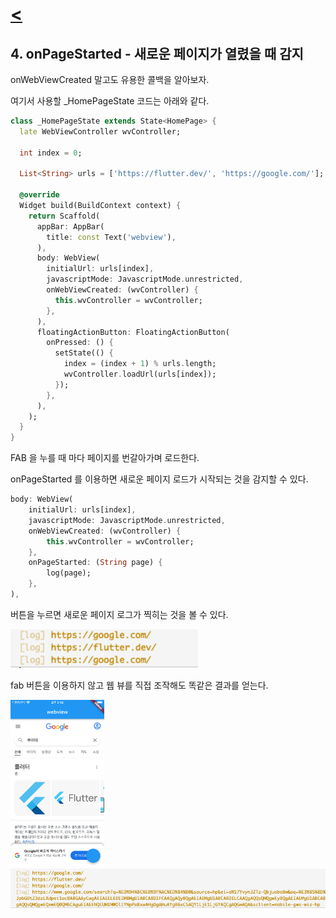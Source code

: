 # [**<**](../README.md)

## 4. onPageStarted - 새로운 페이지가 열렸을 때 감지

onWebViewCreated 말고도 유용한 콜백을 알아보자.

여기서 사용할 _HomePageState 코드는 아래와 같다.

```dart
class _HomePageState extends State<HomePage> {
  late WebViewController wvController;

  int index = 0;

  List<String> urls = ['https://flutter.dev/', 'https://google.com/'];

  @override
  Widget build(BuildContext context) {
    return Scaffold(
      appBar: AppBar(
        title: const Text('webview'),
      ),
      body: WebView(
        initialUrl: urls[index],
        javascriptMode: JavascriptMode.unrestricted,
        onWebViewCreated: (wvController) {
          this.wvController = wvController;
        },
      ),
      floatingActionButton: FloatingActionButton(
        onPressed: () {
          setState(() {
            index = (index + 1) % urls.length;
            wvController.loadUrl(urls[index]);
          });
        },
      ),
    );
  }
}
```

FAB 을 누를 때 마다 페이지를 번갈아가며 로드한다.


onPageStarted 를 이용하면 새로운 페이지 로드가 시작되는 것을 감지할 수 있다.

```dart
body: WebView(
    initialUrl: urls[index],
    javascriptMode: JavascriptMode.unrestricted,
    onWebViewCreated: (wvController) {
        this.wvController = wvController;
    },
    onPageStarted: (String page) {
        log(page);
    },
),
```

버튼을 누르면 새로운 페이지 로그가 찍히는 것을 볼 수 있다.

<img src='../screenshots/4-1.png' width=300>

fab 버튼을 이용하지 않고 웹 뷰를 직접 조작해도 똑같은 결과를 얻는다.

<img src='../screenshots/4-1(3).png' width=150>
<img src='../screenshots/4-1(2).png'>
